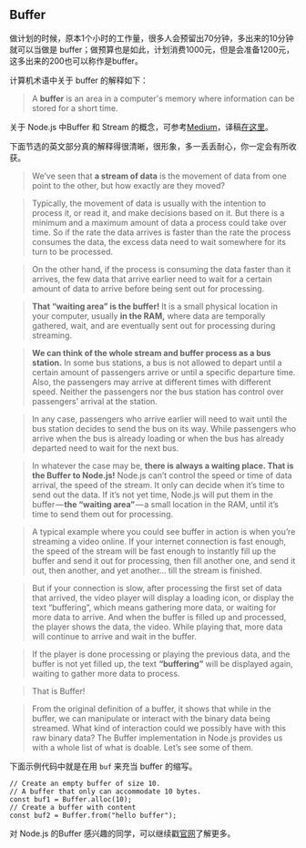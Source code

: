 
## Buffer 

做计划的时候，原本1个小时的工作量，很多人会预留出70分钟，多出来的10分钟就可以当做是 buffer；做预算也是如此，计划消费1000元，但是会准备1200元，这多出来的200也可以称作是buffer。

计算机术语中关于 buffer 的解释如下：
> A **buffer** is an area in a computer's memory where information can be stored for a short time. 

关于 Node.js 中Buffer 和 Stream 的概念，可参考[Medium][1]，译稿[在这里][2]。

下面节选的英文部分真的解释得很清晰，很形象，多一丢丢耐心，你一定会有所收获。

> We’ve seen that **a stream of data** is the movement of data from one point to the other, but how exactly are they moved?

> Typically, the movement of data is usually with the intention to process it, or read it, and make decisions based on it. But there is a minimum and a maximum amount of data a process could take over time. So if the rate the data arrives is faster than the rate the process consumes the data, the excess data need to wait somewhere for its turn to be processed.

> On the other hand, if the process is consuming the data faster than it arrives, the few data that arrive earlier need to wait for a certain amount of data to arrive before being sent out for processing.

> **That “waiting area” is the buffer!** It is a small physical location in your computer, usually **in the RAM,** where data are temporally gathered, wait, and are eventually sent out for processing during streaming.

> **We can think of the whole stream and buffer process as a bus station.** In some bus stations, a bus is not allowed to depart until a certain amount of passengers arrive or until a specific departure time. Also, the passengers may arrive at different times with different speed. Neither the passengers nor the bus station has control over passengers’ arrival at the station.

> In any case, passengers who arrive earlier will need to wait until the bus station decides to send the bus on its way. While passengers who arrive when the bus is already loading or when the bus has already departed need to wait for the next bus.

> In whatever the case may be, **there is always a waiting place. That is the Buffer to Node.js!** Node.js can’t control the speed or time of data arrival, the speed of the stream. It only can decide when it’s time to send out the data. If it’s not yet time, Node.js will put them in the buffer — **the “waiting area”** — a small location in the RAM, until it’s time to send them out for processing.

> A typical example where you could see buffer in action is when you’re streaming a video online. If your internet connection is fast enough, the speed of the stream will be fast enough to instantly fill up the buffer and send it out for processing, then fill another one, and send it out, then another, and yet another… till the stream is finished.

> But if your connection is slow, after processing the first set of data that arrived, the video player will display a loading icon, or display the text “buffering”, which means gathering more data, or waiting for more data to arrive. And when the buffer is filled up and processed, the player shows the data, the video. While playing that, more data will continue to arrive and wait in the buffer.

> If the player is done processing or playing the previous data, and the buffer is not yet filled up, the text **“buffering”** will be displayed again, waiting to gather more data to process.

> That is Buffer!

> From the original definition of a buffer, it shows that while in the buffer, we can manipulate or interact with the binary data being streamed. What kind of interaction could we possibly have with this raw binary data? The Buffer implementation in Node.js provides us with a whole list of what is doable. Let’s see some of them.


下面示例代码中就是在用 `buf` 来充当 buffer 的缩写。
```
// Create an empty buffer of size 10. 
// A buffer that only can accommodate 10 bytes.
const buf1 = Buffer.alloc(10);
// Create a buffer with content
const buf2 = Buffer.from("hello buffer");
```

对 Node.js 的Buffer 感兴趣的同学，可以继续戳[官网][3]了解更多。

[1]: https://medium.freecodecamp.org/do-you-want-a-better-understanding-of-buffer-in-node-js-check-this-out-2e29de2968e8
[2]: http://xugaoyang.com/post/5b915602b034ee61e48024f2
[3]: https://nodejs.org/dist/latest-v8.x/docs/api/buffer.html






